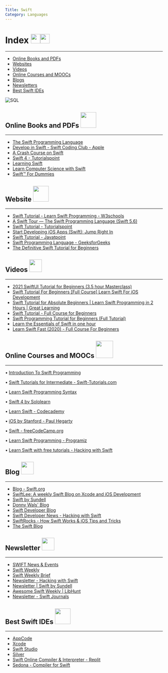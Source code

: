 ```yaml
---
Title: Swift
Category: Languages
---
```


# Index <img src="https://emoji.discord.st/emojis/89b79a58-64ae-449f-a034-9226d6466d7d.gif" width="30px"><img src="https://emoji.discord.st/emojis/89b79a58-64ae-449f-a034-9226d6466d7d.gif" width="30px">

--------
* [Online Books and PDFs](#online-books-and-pdfs)
* [Websites](#websites)
* [Videos](#videos)
* [Online Courses and MOOCs](#online-courses-and-moocs)
* [Blogs](#blogs)
* [Newsletters](#newsletter)
* [Best Swift IDEs](#best-sql-ides)




![SQL](https://pspdfkit.com/assets/images/blog/2018/tips-for-contributing-to-the-swift-language/article-header-0cfa379e.png)

## Online Books and PDFs <img src="https://emoji.gg/assets/emoji/2519_book_pages.gif" width="50px">
-------------------------
* [The Swift Programming Language](https://carlosicaza.com/swiftbooks/SwiftLanguage.pdf)
* [Develop in Swift - Swift Coding Club - Apple](https://www.apple.com/education/docs/swift-club-xcode.pdf)
* [A Crash Course on Swift](https://replit.com/talk/learn/A-Crash-Course-on-Swift/33483)
* [Swift 4 - Tutorialspoint](https://www.tutorialspoint.com/swift/swift_tutorial.pdf)
* [Learning Swift](https://www.scribd.com/document/478194057/Learning-Swift-pdf)
* [Learn Computer Science with Swift](https://www.dropbox.com/s/ixm3b0kxb6uwalk/Learn%20Computer%20Science%20with%20Swift_%20Computation%20Concepts%2C%20Programming%20Paradigms%2C%20Data%20Management%2C%20and%20Modern%20Component%20Architectures%20with%20Swift%20and%20Playgrounds.pdf?dl=0)
* [Swift™ For Dummies](https://pdfhost.io/v/ZEMRkiWo7_Swift_For_Dummies)

## Website <img src="https://emoji.gg/assets/emoji/GoogleChrome.png" width="50px">
------------
* [Swift Tutorial - Learn Swift Programming - W3schools](https://www.w3schools.in/swift-tutorial/) 
* [A Swift Tour — The Swift Programming Language (Swift 5.6)](https://docs.swift.org/swift-book/GuidedTour/GuidedTour.html)
* [Swift Tutorial - Tutorialspoint](https://www.tutorialspoint.com/swift/index.htm)
* [Start Developing iOS Apps (Swift): Jump Right In](https://developer.apple.com/tutorials/SwiftUI)
* [Swift Tutorial - Javatpoint](https://www.javatpoint.com/swift-tutorial)
* [Swift Programming Language - GeeksforGeeks](https://www.geeksforgeeks.org/swift-programming-language/)
* [The Definitive Swift Tutorial for Beginners](https://codewithchris.com/swift-tutorial-complete)



## Videos <img src="https://emoji.gg/assets/emoji/5382-youtube-animated.gif" width="40px">
---------
- [2021 SwiftUI Tutorial for Beginners (3.5 hour Masterclass)](https://youtu.be/F2ojC6TNwws)
- [Swift Tutorial For Beginners [Full Course] Learn Swift For iOS Development](https://youtu.be/mhE-Mp07RTo)
- [Swift Tutorial for Absolute Beginners | Learn Swift Programming in 2 Hours | Great Learning](https://youtu.be/pSzkQiGdZrY)
- [Swift Tutorial - Full Course for Beginners](https://youtu.be/comQ1-x2a1Q)
- [Swift Programming Tutorial for Beginners (Full Tutorial)](https://youtu.be/Ulp1Kimblg0)
- [Learn the Essentials of Swift in one hour](https://youtu.be/n5X_V81OYnQ)
- [Learn Swift Fast (2020) - Full Course For Beginners](https://youtu.be/FcsY1YPBwzQ)


## Online Courses and MOOCs <img src="https://emoji.gg/assets/emoji/1640-do-not-disturb.gif" width="55px">
--------
• [Introduction To Swift Programming](https://www.coursera.org/learn/swift-programming)


• [Swift Tutorials for Intermediate - Swift-Tutorials.com](https://swift-tutorials.com/)


• [Learn Swift Programming Syntax](https://www.udacity.com/course/learn-swift-programming-syntax--ud902)


• [Swift 4 by Sololearn](https://www.sololearn.com/learning/1075)


• [Learn Swift - Codecademy](https://www.codecademy.com/learn/learn-swift)


• [iOS by Stanford - Paul Hegarty](https://cursa.app/en/course/ios-by-stanford-paul-hegarty)


• [Swift - freeCodeCamp.org](https://www.freecodecamp.org/news/tag/swift/)

• [Learn Swift Programming - Programiz](https://www.programiz.com/swift-programming)

• [Learn Swift with free tutorials - Hacking with Swift](https://www.hackingwithswift.com/learn)

## Blog <img src="https://cdn.freebiesupply.com/images/large/2x/blogger-logo-transparent.png" width="40px">
--------
* [Blog - Swift.org](https://swift.org/blog/)
* [SwiftLee: A weekly Swift Blog on Xcode and iOS Development](https://www.avanderlee.com/)
* [Swift by Sundell](https://www.swiftbysundell.com/articles/)
* [Donny Wals' Blog](https://www.donnywals.com/the-blog/)
* [Swift Developer Blog](https://swiftdeveloperblog.com/)
* [Swift Developer News - Hacking with Swift](https://www.hackingwithswift.com/articles)
* [SwiftRocks - How Swift Works & iOS Tips and Tricks](https://swiftrocks.com/)
* [The Swift Blog](https://codewithchris.com/blog/)

## Newsletter <img src="https://emoji.gg/assets/emoji/4925_blurpednewsletter.png" width="40px">
--------
- [SWIFT News & Events](https://www.swift.com/news-events/newsletters)
- [Swift Weekly](https://swiftweekly.com/)
- [Swift Weekly Brief](https://swiftweeklybrief.com/)
- [Newsletter - Hacking with Swift](https://www.hackingwithswift.com/newsletter)
- [Newsletter | Swift by Sundell](https://www.swiftbysundell.com/newsletter)
- [Awesome Swift Weekly | LibHunt](https://swift.libhunt.com/newsletter)
- [Newsletter - Swift Journals](http://www.swiftjournals.org/newsletter.php)

## Best Swift IDEs <img src="https://resources.jetbrains.com/storage/products/appcode/img/meta/appcode_logo_300x300.png" width="50px">
--------
* [AppCode](https://www.jetbrains.com/objc/)
* [Xcode](https://developer.apple.com/xcode/)
* [Swift Studio](https://swiftstudio.app/)
* [Silver](https://www.elementscompiler.com/elements/silver/)
* [Swift Online Compiler & Interpreter - Replit](https://replit.com/languages/swift)
* [Sedona - Compiler for Swift](https://kappsmart.com/swiftcompiler/)
